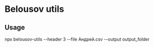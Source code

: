 # Belousov utils

## Usage

npx belousov-utils --header 3 --file Андрей.csv --output output_folder
